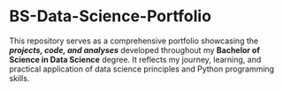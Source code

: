 # BS-Data-Science-Portfolio
This repository serves as a comprehensive portfolio showcasing the ***projects, code, and analyses*** developed throughout my **Bachelor of Science in Data Science** degree. It reflects my journey, learning, and practical application of data science principles and Python programming skills.
